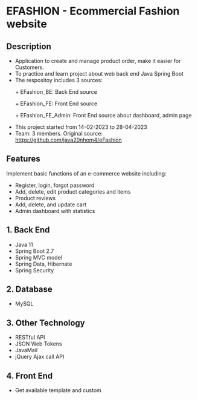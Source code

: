 # EFASHION - Ecommercial Fashion website

## Description
- Application to create and manage product order, make it easier for Customers.
- To practice and learn project about web back end Java Spring Boot
- The respositoy includes 3 sources:
                               <p>+ EFashion_BE: Back End source</p>
                               <p>+ EFashion_FE: Front End source</p>
                               <p>+ EFashion_FE_Admin: Front End source about dashboard, admin page</p>
- This project started from 14-02-2023 to 28-04-2023
- Team: 3 members. Original source: https://github.com/java20nhom4/eFashion

## Features
 Implement basic functions of an e-commerce website including:
+ Register, login, forgot password
+ Add, delete, edit product categories and items
+ Product reviews
+ Add, delete, and update cart
+ Admin dashboard with statistics
  
## 1. Back End
  - Java 11
  - Spring Boot 2.7
  - Spring MVC model
  - Spring Data, Hibernate
  - Spring Security
## 2. Database
  - MySQL
## 3. Other Technology
  - RESTful API
  - JSON Web Tokens
  - JavaMail
  - jQuery Ajax call API
## 4. Front End
  - Get available template and custom
